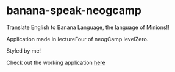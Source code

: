 # banana-speak-neogcamp
Translate English to Banana Language, the language of Minions!!

Application made in lectureFour of neogCamp levelZero.

Styled by me!

Check out the working application [here](https://talk-banana-minion.netlify.app/)
